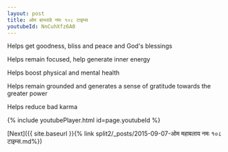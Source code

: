 ```yaml
---
layout: post
title: ओम बाभरावे नमः १०८ टाइम्स
youtubeId: NnCuhXfz6A0
---
```

 
 
Helps get goodness, bliss and peace and God's blessings
 
Helps remain focused, help generate inner energy 
 
Helps boost physical and mental health 
 
Helps remain grounded and generates a sense of gratitude towards the greater power 
 
Helps reduce bad karma
 
 
 
 


{% include youtubePlayer.html id=page.youtubeId %}
 
[Next]({{ site.baseurl }}{% link  split2/_posts/2015-09-07-ओम महाबलाय नमः १०८ टाइम्स.md%})
 
